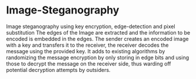 # Image-Steganography
Image steganography using key encryption, edge-detection and pixel substitution
The edges of the Image are extracted and the information to be encoded is embedded in the edges. The sender creates an encoded image with a key and transfers it to the receiver, the receiver decodes the message using the provided key.
It adds to existing algorithms by randomizing the message encryption by only storing in edge bits and using those to decrypt the message on the receiver side, thus warding off potential decryption attempts by outsiders.
